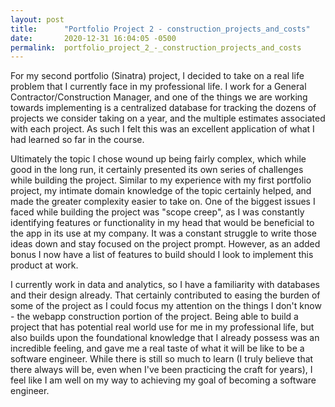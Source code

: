 ```yaml
---
layout: post
title:      "Portfolio Project 2 - construction_projects_and_costs"
date:       2020-12-31 16:04:05 -0500
permalink:  portfolio_project_2_-_construction_projects_and_costs
---
```



For my second portfolio (Sinatra) project, I decided to take on a real life problem that I currently face in my professional life. I work for a General Contractor/Construction Manager, and one of the things we are working towards implementing is a centralized database for tracking the dozens of projects we consider taking on a year, and the multiple estimates associated with each project. As such I felt this was an excellent application of what I had learned so far in the course. 

Ultimately the topic I chose wound up being fairly complex, which while good in the long run, it certainly presented its own series of challenges while building the project. Similar to my experience with my first portfolio project, my intimate domain knowledge of the topic certainly helped, and made the greater complexity easier to take on. One of the biggest issues I faced while building the project was "scope creep", as I was constantly identifying features or functionality in my head that would be beneficial to the app in its use at my company. It was a constant struggle to write those ideas down and stay focused on the project prompt. However, as an added bonus I now have a list of features to build should I look to implement this product at work.

I currently work in data and analytics, so I have a familiarity with databases and their design already. That certainly contributed to easing the burden of some of the project as I could focus my attention on the things I don't know - the webapp construction portion of the project. Being able to build a project that has potential real world use for me in my professional life, but also builds upon the foundational knowledge that I already possess was an incredible feeling, and gave me a real taste of what it will be like to be a software engineer. While there is still so much to learn (I truly believe that there always will be, even when I've been practicing the craft for years), I feel like I am well on my way to achieving my goal of becoming a software engineer.


